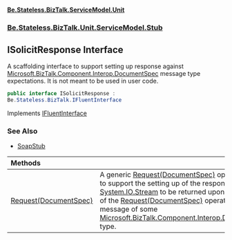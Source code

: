 #### [Be.Stateless.BizTalk.ServiceModel.Unit](README.md 'README')
### [Be.Stateless.BizTalk.Unit.ServiceModel.Stub](Be.Stateless.BizTalk.Unit.ServiceModel.Stub.md 'Be.Stateless.BizTalk.Unit.ServiceModel.Stub')

## ISolicitResponse Interface

A scaffolding interface to support setting up response against [Microsoft.BizTalk.Component.Interop.DocumentSpec](https://docs.microsoft.com/en-us/dotnet/api/Microsoft.BizTalk.Component.Interop.DocumentSpec 'Microsoft.BizTalk.Component.Interop.DocumentSpec') message type expectations. It
is not meant to be used in user code.

```csharp
public interface ISolicitResponse :
Be.Stateless.BizTalk.IFluentInterface
```

Implements [IFluentInterface](IFluentInterface.md 'Be.Stateless.BizTalk.IFluentInterface')

### See Also
- [SoapStub](SoapStub.md 'Be.Stateless.BizTalk.Unit.ServiceModel.Stub.SoapStub')

| Methods | |
| :--- | :--- |
| [Request(DocumentSpec)](ISolicitResponse.Request(DocumentSpec).md 'Be.Stateless.BizTalk.Unit.ServiceModel.Stub.ISolicitResponse.Request(Microsoft.BizTalk.Component.Interop.DocumentSpec)') | A generic [Request(DocumentSpec)](ISolicitResponse.Request(DocumentSpec).md 'Be.Stateless.BizTalk.Unit.ServiceModel.Stub.ISolicitResponse.Request(Microsoft.BizTalk.Component.Interop.DocumentSpec)') operation used to support the setting up of the response [System.IO.Stream](https://docs.microsoft.com/en-us/dotnet/api/System.IO.Stream 'System.IO.Stream') to be returned upon the invocation of the [Request(DocumentSpec)](ISolicitResponse.Request(DocumentSpec).md 'Be.Stateless.BizTalk.Unit.ServiceModel.Stub.ISolicitResponse.Request(Microsoft.BizTalk.Component.Interop.DocumentSpec)') operation with a message of some [Microsoft.BizTalk.Component.Interop.DocumentSpec](https://docs.microsoft.com/en-us/dotnet/api/Microsoft.BizTalk.Component.Interop.DocumentSpec 'Microsoft.BizTalk.Component.Interop.DocumentSpec') type. |
